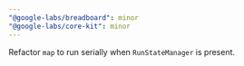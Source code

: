 ```yaml
---
"@google-labs/breadboard": minor
"@google-labs/core-kit": minor
---
```


Refactor `map` to run serially when `RunStateManager` is present.
